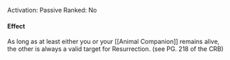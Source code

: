 Activation: Passive
Ranked: No
#### Effect

As long as at least either you or your
[[Animal Companion]] remains alive, the other
is always a valid target for Resurrection.
(see PG. 218 of the CRB)
